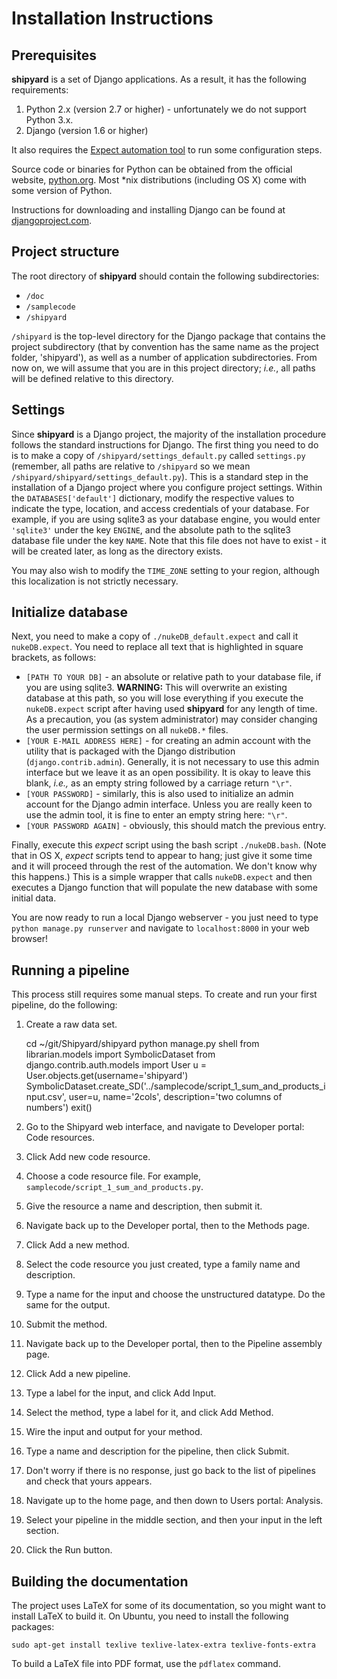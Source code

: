 Installation Instructions
=========================

Prerequisites
-------------

**shipyard** is a set of Django applications.  As a result, it has the following requirements:

1. Python 2.x (version 2.7 or higher) - unfortunately we do not support Python 3.x.
2. Django (version 1.6 or higher)

It also requires the [Expect automation tool](http://sourceforge.net/projects/expect/) to run some configuration steps.

Source code or binaries for Python can be obtained from the official website, [python.org](www.python.org).  Most *nix distributions (including OS X) come with some version of Python.  

Instructions for downloading and installing Django can be found at [djangoproject.com](https://www.djangoproject.com/download/).


Project structure
-----------------

The root directory of **shipyard** should contain the following subdirectories:
* `/doc`
* `/samplecode`
* `/shipyard`

`/shipyard` is the top-level directory for the Django package that contains the project subdirectory (that by convention has the same name as the project folder, 'shipyard'), as well as a number of application subdirectories.  From now on, we will assume that you are in this project directory; *i.e.*, all paths will be defined relative to this directory.


Settings
--------

Since **shipyard** is a Django project, the majority of the installation procedure follows the standard instructions for Django.  The first thing you need to do is to make a copy of `/shipyard/settings_default.py` called `settings.py` (remember, all paths are relative to `/shipyard` so we mean `/shipyard/shipyard/settings_default.py`).  This is a standard step in the installation of a Django project where you configure project settings.  Within the `DATABASES['default']` dictionary, modify the respective values to indicate the type, location, and access credentials of your database.  For example, if you are using sqlite3 as your database engine, you would enter `'sqlite3'` under the key `ENGINE`, and the absolute path to the sqlite3 database file under the key `NAME`.  Note that this file does not have to exist - it will be created later, as long as the directory exists.

You may also wish to modify the `TIME_ZONE` setting to your region, although this localization is not strictly necessary.


Initialize database
-------------------

Next, you need to make a copy of `./nukeDB_default.expect` and call it `nukeDB.expect`.  You need to replace all text that is highlighted in square brackets, as follows:

* `[PATH TO YOUR DB]` - an absolute or relative path to your database file, if you are using sqlite3.  **WARNING:** This will overwrite an existing database at this path, so you will lose everything if you execute the `nukeDB.expect` script after having used **shipyard** for any length of time.  As a precaution, you (as system administrator) may consider changing the user permission settings on all `nukeDB.*` files.
* `[YOUR E-MAIL ADDRESS HERE]` - for creating an admin account with the utility that is packaged with the Django distribution (`django.contrib.admin`).  Generally, it is not necessary to use this admin interface but we leave it as an open possibility.  It is okay to leave this blank, *i.e.,* as an empty string followed by a carriage return `"\r"`.
* `[YOUR PASSWORD]` - similarly, this is also used to initialize an admin account for the Django admin interface.  Unless you are really keen to use the admin tool, it is fine to enter an empty string here: `"\r"`.
* `[YOUR PASSWORD AGAIN]` - obviously, this should match the previous entry.


Finally, execute this *expect* script using the bash script `./nukeDB.bash`.  (Note that in OS X, *expect* scripts tend to appear to hang; just give it some time and it will proceed through the rest of the automation.  We don't know why this happens.)  This is a simple wrapper that calls `nukeDB.expect` and then executes a Django function that will populate the new database with some initial data.

You are now ready to run a local Django webserver - you just need to type `python manage.py runserver` and navigate to `localhost:8000` in your web browser!

Running a pipeline
------------------

This process still requires some manual steps. To create and run your first pipeline, do the following:

1. Create a raw data set.

    cd ~/git/Shipyard/shipyard
    python manage.py shell
    from librarian.models import SymbolicDataset
    from django.contrib.auth.models import User
    u = User.objects.get(username='shipyard')
    SymbolicDataset.create_SD('../samplecode/script_1_sum_and_products_input.csv', user=u, name='2cols', description='two columns of numbers')
    exit()

2. Go to the Shipyard web interface, and navigate to Developer portal: Code resources.
3. Click Add new code resource.
4. Choose a code resource file. For example, `samplecode/script_1_sum_and_products.py`.
5. Give the resource a name and description, then submit it.
6. Navigate back up to the Developer portal, then to the Methods page.
7. Click Add a new method.
8. Select the code resource you just created, type a family name and description.
9. Type a name for the input and choose the unstructured datatype. Do the same for the output.
10. Submit the method.
11. Navigate back up to the Developer portal, then to the Pipeline assembly page.
12. Click Add a new pipeline.
13. Type a label for the input, and click Add Input.
14. Select the method, type a label for it, and click Add Method.
15. Wire the input and output for your method.
16. Type a name and description for the pipeline, then click Submit.
17. Don't worry if there is no response, just go back to the list of pipelines and check that yours appears.
18. Navigate up to the home page, and then down to Users portal: Analysis.
19. Select your pipeline in the middle section, and then your input in the left section.
20. Click the Run button.

Building the documentation
--------------------------

The project uses LaTeX for some of its documentation, so you might want to install LaTeX to build it.
On Ubuntu, you need to install the following packages:

    sudo apt-get install texlive texlive-latex-extra texlive-fonts-extra

To build a LaTeX file into PDF format, use the `pdflatex` command.


